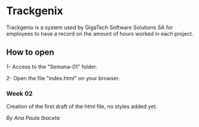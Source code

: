 # Trackgenix
Trackgenix is a system used by GigaTech Software Solutions SA for employees to have a record on the amount of hours worked in each project.
## How to open
1- Access to the "Semana-01" folder.

2- Open the file "index.html" on your browser.
### Week 02
Creation of the first draft of the html file, no styles added yet.

_By Ana Paula Ibaceta_